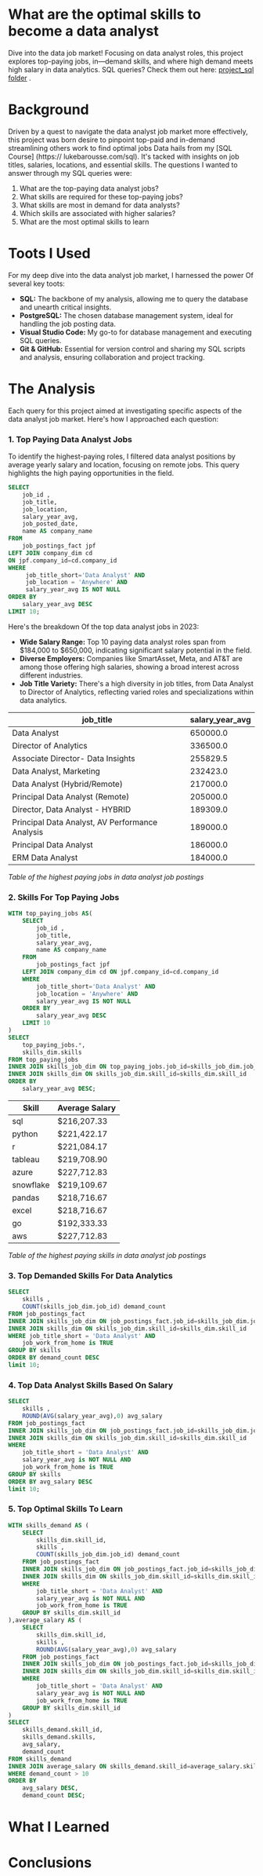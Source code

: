 # What are the optimal skills to become a data analyst
Dive into the data job market! Focusing on data
analyst roles, this project explores top-paying
jobs, in—demand skills, and where high
demand meets high salary in data analytics.
SQL queries? Check them out here: [project_sql folder](/project_sql/) .
# Background
Driven by a quest to navigate the data analyst job market more effectively, this project was born
desire to pinpoint top-paid and in-demand
streamlining others work to find optimal jobs
Data hails from my [SQL Course] (https://
lukebarousse.com/sql). It's tacked with insights
on job titles, salaries, locations, and essential
skills.
The questions I wanted to answer through my
SQL queries were:
1. What are the top-paying data analyst jobs?
2. What skills are required for these top-paying jobs?
3. What skills are most in demand for data analysts?
4. Which skills are associated with higher salaries?
5. What are the most optimal skills to learn
# Toots I Used
For my deep dive into the data analyst job market,
I harnessed the power Of several key toots:
- **SQL:** The backbone of my analysis, allowing me to
query the database and unearth critical insights.
- **PostgreSQL:** The chosen database management
system, ideal for handling the job posting data.
- **Visual Studio Code:** My go-to for database
management and executing SQL queries.
- **Git & GitHub:** Essential for version control and
sharing my SQL scripts and analysis, ensuring
collaboration and project tracking.
# The Analysis
Each query for this project aimed at investigating
specific aspects of the data analyst job market.
Here's how I approached each question:

### 1. Top Paying Data Analyst Jobs
To identify the highest-paying roles, I filtered
data analyst positions by average yearly salary
and location, focusing on remote jobs. This query
highlights the high paying opportunities in the
field.
```SQL
SELECT
    job_id ,
    job_title,
    job_location,
    salary_year_avg,
    job_posted_date,
    name AS company_name
FROM 
    job_postings_fact jpf
LEFT JOIN company_dim cd 
ON jpf.company_id=cd.company_id
WHERE
     job_title_short='Data Analyst' AND
     job_location = 'Anywhere' AND
     salary_year_avg IS NOT NULL
ORDER BY 
    salary_year_avg DESC
LIMIT 10;
```
Here's the breakdown Of the top data analyst jobs
in 2023:
- **Wide Salary Range:** Top 10 paying data
analyst roles span from $184,000 to $650,000,
indicating significant salary potential in the
field.
- **Diverse Employers:** Companies like
SmartAsset, Meta, and AT&T are among those
offering high salaries, showing a broad interest
across different industries.
- **Job Title Variety:** There's a high diversity
in job titles, from Data Analyst to Director of
Analytics, reflecting varied roles and
specializations within data analytics.

| job_title                                           | salary_year_avg |
|-----------------------------------------------------|-------------------|
| Data Analyst                                        | 650000.0          |
| Director of Analytics                               | 336500.0          |
| Associate Director- Data Insights                   | 255829.5          |
| Data Analyst, Marketing                             | 232423.0          |
| Data Analyst (Hybrid/Remote)                        | 217000.0          |
| Principal Data Analyst (Remote)                     | 205000.0          |
| Director, Data Analyst - HYBRID                     | 189309.0          |
| Principal Data Analyst, AV Performance Analysis     | 189000.0          |
| Principal Data Analyst                              | 186000.0          |
| ERM Data Analyst                                    | 184000.0          |

*Table of the highest paying jobs in data
analyst job postings*
### 2. Skills For Top Paying Jobs

```SQL
WITH top_paying_jobs AS(
    SELECT
        job_id ,
        job_title,
        salary_year_avg,
        name AS company_name
    FROM 
        job_postings_fact jpf
    LEFT JOIN company_dim cd ON jpf.company_id=cd.company_id
    WHERE
        job_title_short='Data Analyst' AND
        job_location = 'Anywhere' AND
        salary_year_avg IS NOT NULL
    ORDER BY 
        salary_year_avg DESC
    LIMIT 10
)
SELECT 
    top_paying_jobs.*,
    skills_dim.skills
FROM top_paying_jobs 
INNER JOIN skills_job_dim ON top_paying_jobs.job_id=skills_job_dim.job_id
INNER JOIN skills_dim ON skills_job_dim.skill_id=skills_dim.skill_id
ORDER BY 
    salary_year_avg DESC;
```

| Skill        | Average Salary    |
|--------------|-------------------|
| sql          | \$216,207.33      |
| python       | \$221,422.17      |
| r            | \$221,084.17      |
| tableau      | \$219,708.90      |
| azure        | \$227,712.83      |
| snowflake    | \$219,109.67      |
| pandas       | \$218,716.67      |
| excel        | \$218,716.67      |
| go           | \$192,333.33      |
| aws          | \$227,712.83      |

*Table of the highest paying skills in data
analyst job postings*
### 3. Top Demanded Skills For Data Analytics
```SQL
SELECT 
    skills ,
    COUNT(skills_job_dim.job_id) demand_count
FROM job_postings_fact
INNER JOIN skills_job_dim ON job_postings_fact.job_id=skills_job_dim.job_id
INNER JOIN skills_dim ON skills_job_dim.skill_id=skills_dim.skill_id
WHERE job_title_short = 'Data Analyst' AND 
    job_work_from_home is TRUE
GROUP BY skills
ORDER BY demand_count DESC
limit 10;
```
### 4. Top Data Analyst Skills Based On Salary
```SQL
SELECT 
    skills ,
    ROUND(AVG(salary_year_avg),0) avg_salary
FROM job_postings_fact
INNER JOIN skills_job_dim ON job_postings_fact.job_id=skills_job_dim.job_id
INNER JOIN skills_dim ON skills_job_dim.skill_id=skills_dim.skill_id
WHERE 
    job_title_short = 'Data Analyst' AND 
    salary_year_avg is NOT NULL AND 
    job_work_from_home is TRUE
GROUP BY skills
ORDER BY avg_salary DESC
limit 10;
```
### 5. Top Optimal Skills To Learn
```SQL
WITH skills_demand AS (
    SELECT 
        skills_dim.skill_id,
        skills ,
        COUNT(skills_job_dim.job_id) demand_count
    FROM job_postings_fact
    INNER JOIN skills_job_dim ON job_postings_fact.job_id=skills_job_dim.job_id
    INNER JOIN skills_dim ON skills_job_dim.skill_id=skills_dim.skill_id
    WHERE 
        job_title_short = 'Data Analyst' AND 
        salary_year_avg is NOT NULL AND 
        job_work_from_home is TRUE
    GROUP BY skills_dim.skill_id
),average_salary AS (
    SELECT 
        skills_dim.skill_id,
        skills ,
        ROUND(AVG(salary_year_avg),0) avg_salary
    FROM job_postings_fact
    INNER JOIN skills_job_dim ON job_postings_fact.job_id=skills_job_dim.job_id
    INNER JOIN skills_dim ON skills_job_dim.skill_id=skills_dim.skill_id
    WHERE 
        job_title_short = 'Data Analyst' AND 
        salary_year_avg is NOT NULL AND 
        job_work_from_home is TRUE
    GROUP BY skills_dim.skill_id
)
SELECT 
    skills_demand.skill_id,
    skills_demand.skills,
    avg_salary,
    demand_count
FROM skills_demand 
INNER JOIN average_salary ON skills_demand.skill_id=average_salary.skill_id
WHERE demand_count > 10
ORDER BY 
    avg_salary DESC,
    demand_count DESC;
```

# What I Learned
# Conclusions